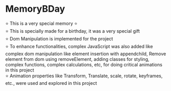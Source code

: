 # MemoryBDay
⭐️ This is a very special memory ⭐️
<br>
⭐️ This is specially made for a birthday, it was a very special gift <br>
⭐️ Dom Manipulation is implemented for the project <br>
⭐️ To enhance functionalities, complex JavaScript was also added like complex dom manipulation like element insertion with appendchild, Remove element from dom using removeElement, adding classes for styling, complex functions, complex calculations, etc, for doing critical animations in this project <br>
⭐️ Animation properties like Transform, Translate, scale, rotate, keyframes, etc., were used and explored in this project
